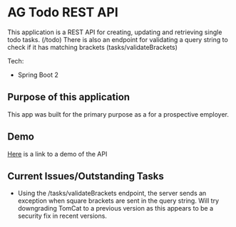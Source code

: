 # AG Todo REST API

This application is a REST API for creating, updating and retrieving single todo tasks. (/todo)
There is also an endpoint for validating a query string to check if it has matching brackets (tasks/validateBrackets)

Tech:
* Spring Boot 2

## Purpose of this application

This app was built for the primary purpose as a for a prospective employer.

## Demo
[Here](https://thawing-garden-78853.herokuapp.com) is a link to a demo of the API

## Current Issues/Outstanding Tasks

- Using the /tasks/validateBrackets endpoint, the server sends an exception when square brackets are sent in the query string.
Will try downgrading TomCat to a previous version as this appears to be a security fix in recent versions.
